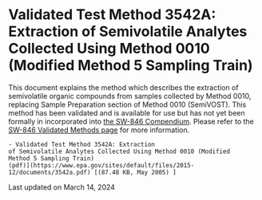 
# Validated Test Method 3542A: Extraction of Semivolatile Analytes Collected Using Method 0010 (Modified Method 5 Sampling Train)  


This document explains the method which describes the extraction of
semivolatile organic compounds from samples collected by Method 0010,
replacing Sample Preparation section of Method 0010 (SemiVOST). This
method has been validated and is available for use but has not yet been
formally in incorporated into [the SW-846
Compendium](/hw-sw846/sw-846-compendium). Please refer to the [SW-846
Validated Methods
page](/hw-sw846/validated-test-methods-recommended-waste-testing) for
more information.

    - Validated Test Method 3542A: Extraction
    of Semivolatile Analytes Collected Using Method 0010 (Modified
    Method 5 Sampling Train)
    (pdf)](https://www.epa.gov/sites/default/files/2015-12/documents/3542a.pdf) [(87.48 KB, May 2005) ] 

Last updated on March 14, 2024

